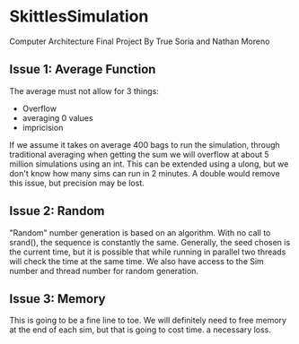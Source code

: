 # SkittlesSimulation
Computer Architecture Final Project By True Soria and Nathan Moreno

## Issue 1: Average Function
The average must not allow for 3 things:
 - Overflow
 - averaging 0 values
 - impricision

  If we assume it takes on average 400 bags to run the simulation, through traditional averaging when getting the sum we will overflow at about 5 million simulations using an int. This can be extended using a ulong, but we don't know how many sims can run in 2 minutes. A double would remove this issue, but precision may be lost.

## Issue 2: Random
"Random" number generation is based on an algorithm. With no call to srand(), the sequence is constantly the same. Generally, the seed chosen is the current time, but it is possible that while running in parallel two threads will check the time at the same time. We also have access to the Sim number and thread number for random generation. 

## Issue 3: Memory
This is going to be a fine line to toe. We will definitely need to free memory at the end of each sim, but that is going to cost time. a necessary loss.
